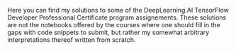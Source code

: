 Here you can find my solutions to some of the DeepLearning.AI TensorFlow Developer Professional Certificate program assignements. These solutions are not the notebooks offered by the courses where one should fill in the gaps with code snippets to submit, but rather my somewhat arbitrary interpretations thereof written from scratch.